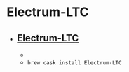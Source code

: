 # Electrum-LTC
- [Electrum-LTC](https://electrum-ltc.org/)
  - 
  - 
  - `brew cask install Electrum-LTC`
